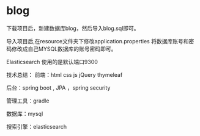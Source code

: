 # blog

下载项目后，新建数据库blog，然后导入blog.sql即可。

导入项目后,在resource文件夹下修改application.properties 将数据库账号和密码修改成自己MYSQL数据库的账号密码即可。

Elasticsearch 使用的是默认端口9300

技术总结：
前端：html css js jQuery thymeleaf

后台：spring boot , JPA ，spring security

管理工具：gradle

数据库：mysql

搜索引擎：elasticsearch
